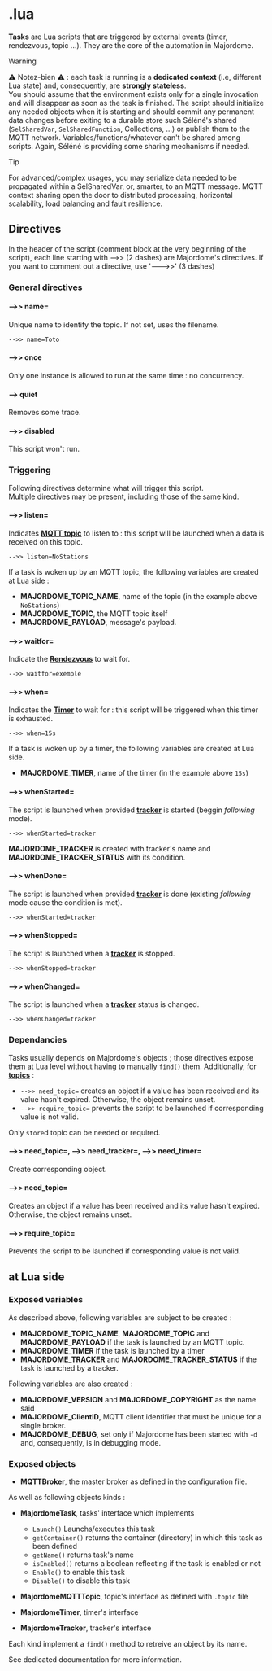 # .lua
**Tasks** are Lua scripts that are triggered by external events (timer, rendezvous, topic ...). They are the core of the automation in Majordome.

> [!WARNING]
> ⚠️ Notez-bien ⚠️ : each task is running is a **dedicated context** (i.e, different Lua state) and, consequently, are **strongly stateless**.<br>
> You should assume that the environment exists only for a single invocation and will disappear as soon as the task is finished. The script should initialize any needed objects when it is starting and should commit any permanent data changes before exiting to a durable store such Séléné's shared (`SelSharedVar`, `SelSharedFunction`, Collections, ...) or publish them to the MQTT network. Variables/functions/whatever can't be shared among scripts. Again, Séléné is providing some sharing mechanisms if needed.

> [!TIP]
> For advanced/complex usages, you may serialize data needed to be propagated within a SelSharedVar, or, smarter, to an MQTT message. MQTT context sharing open the door to distributed processing, horizontal scalability, load balancing and fault resilience.

## Directives
In the header of the script (comment block at the very beginning of the script), each line starting with -->> (2 dashes) are Majordome's directives.
If you want to comment out a directive, use '--->>' (3 dashes)
### General directives
#### -->> name=
Unique name to identify the topic. If not set, uses the filename.
```
-->> name=Toto
```
#### -->> once
Only one instance is allowed to run at the same time : no concurrency.

#### --> quiet
Removes some trace.

#### -->> disabled
This script won't run.

### Triggering
Following directives determine what will trigger this script.<br>
Multiple directives may be present, including those of the same kind.

#### -->> listen=
Indicates [**MQTT topic**](topic.md) to listen to : this script will be launched when a data
is received on this topic.
```
-->> listen=NoStations
```
If a task is woken up by an MQTT topic, the following variables are created at Lua side :
- **MAJORDOME_TOPIC_NAME**, name of the topic (in the example above `NoStations`)
- **MAJORDOME_TOPIC**, the MQTT topic itself
- **MAJORDOME_PAYLOAD**, message's payload.

#### -->> waitfor=
Indicate the [**Rendezvous**](rendezvous.md) to wait for.
```
-->> waitfor=exemple
```

#### -->> when=
Indicates the [**Timer**](timer.md) to wait for : 
this script will be triggered when this timer is exhausted.
```
-->> when=15s
```
If a task is woken up by a timer, the following variables are created at Lua side.
- **MAJORDOME_TIMER**, name of the timer (in the example above `15s`)

#### -->> whenStarted=
The script is launched when provided [**tracker**](tracker.md) is started (beggin *following* mode).
```
-->> whenStarted=tracker
```
**MAJORDOME_TRACKER** is created with tracker's name and **MAJORDOME_TRACKER_STATUS** with its condition.

#### -->> whenDone=
The script is launched when provided [**tracker**](tracker.md) is done (existing *following* mode cause the condition is met).
```
-->> whenStarted=tracker
```

#### -->> whenStopped=
The script is launched when a [**tracker**](tracker.md) is stopped.
```
-->> whenStopped=tracker
```

#### -->> whenChanged=
The script is launched when a [**tracker**](tracker.md) status is changed.
```
-->> whenChanged=tracker
```
### Dependancies
Tasks usually depends on Majordome's objects ; those directives expose them at Lua level without having to manually `find()` them.
Additionally, for [**topics**](topic.md) :
- `-->> need_topic=` creates an object if a value has been received and its value hasn't expired. Otherwise, the object remains unset.
- `-->> require_topic=` prevents the script to be launched if corresponding value is not valid.

Only `store`d topic can be  needed or required.

#### -->> need_topic=, -->> need_tracker=, -->> need_timer=
Create corresponding object.

#### -->> need_topic=
Creates an object if a value has been received and its value hasn't expired. Otherwise, the object remains unset.

#### -->> require_topic=
Prevents the script to be launched if corresponding value is not valid.

## at Lua side

### Exposed variables
As described above, following variables are subject to be created :
- **MAJORDOME_TOPIC_NAME**, **MAJORDOME_TOPIC** and **MAJORDOME_PAYLOAD** if the task is launched by an MQTT topic.
- **MAJORDOME_TIMER** if the task is launched by a timer
- **MAJORDOME_TRACKER** and  **MAJORDOME_TRACKER_STATUS** if the task is launched by a  tracker.

Following variables are also created :
- **MAJORDOME_VERSION** and **MAJORDOME_COPYRIGHT** as the name said
- **MAJORDOME_ClientID**, MQTT client identifier that must be unique for a single broker.
- **MAJORDOME_DEBUG**, set only if Majordome has been started with `-d` and, consequently, is in debugging mode.

### Exposed objects
- **MQTTBroker**, the master broker as defined in the configuration file.

As well as following objects kinds :
- **MajordomeTask**, tasks' interface which implements
  - `Launch()` Launchs/executes this task
  - `getContainer()` returns the container (directory) in which this task as been defined
  - `getName()` returns task's name
  - `isEnabled()` returns a boolean reflecting if the task is enabled or not
  - `Enable()` to enable this task
  - `Disable()` to disable this task

- **MajordomeMQTTTopic**, topic's interface as defined with `.topic` file
- **MajordomeTimer**, timer's interface
- **MajordomeTracker**, tracker's interface

Each kind implement a `find()` method to retreive an object by its name.

See dedicated documentation for more information.
